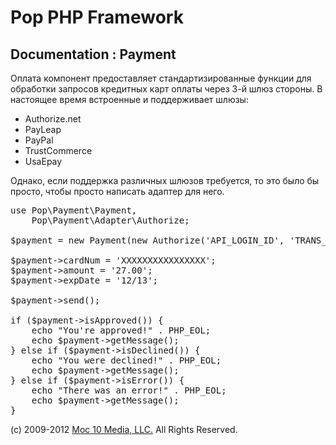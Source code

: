 Pop PHP Framework
=================

Documentation : Payment
-----------------------

Оплата компонент предоставляет стандартизированные функции для обработки запросов кредитных карт оплаты через 3-й шлюз стороны. В настоящее время встроенные и поддерживает шлюзы:

* Authorize.net
* PayLeap
* PayPal
* TrustCommerce
* UsaEpay

Однако, если поддержка различных шлюзов требуется, то это было бы просто, чтобы просто написать адаптер для него.

<pre>
use Pop\Payment\Payment,
    Pop\Payment\Adapter\Authorize;

$payment = new Payment(new Authorize('API_LOGIN_ID', 'TRANS_KEY', Payment::TEST));

$payment->cardNum = 'XXXXXXXXXXXXXXXX';
$payment->amount = '27.00';
$payment->expDate = '12/13';

$payment->send();

if ($payment->isApproved()) {
    echo "You're approved!" . PHP_EOL;
    echo $payment->getMessage();
} else if ($payment->isDeclined()) {
    echo "You were declined!" . PHP_EOL;
    echo $payment->getMessage();
} else if ($payment->isError()) {
    echo "There was an error!" . PHP_EOL;
    echo $payment->getMessage();
}
</pre>

(c) 2009-2012 [Moc 10 Media, LLC.](http://www.moc10media.com) All Rights Reserved.
